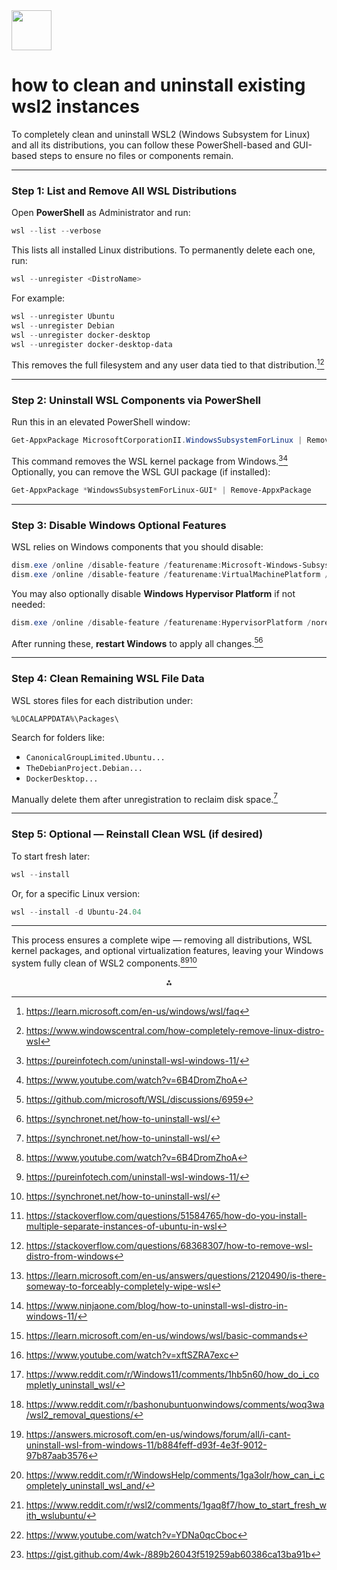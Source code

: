 <img src="https://r2cdn.perplexity.ai/pplx-full-logo-primary-dark%402x.png" style="height:64px;margin-right:32px"/>

# how to clean and uninstall existing wsl2 instances

To completely clean and uninstall WSL2 (Windows Subsystem for Linux) and all its distributions, you can follow these PowerShell-based and GUI-based steps to ensure no files or components remain.

***

### Step 1: List and Remove All WSL Distributions

Open **PowerShell** as Administrator and run:

```powershell
wsl --list --verbose
```

This lists all installed Linux distributions. To permanently delete each one, run:

```powershell
wsl --unregister <DistroName>
```

For example:

```powershell
wsl --unregister Ubuntu
wsl --unregister Debian
wsl --unregister docker-desktop
wsl --unregister docker-desktop-data
```

This removes the full filesystem and any user data tied to that distribution.[^1][^2]

***

### Step 2: Uninstall WSL Components via PowerShell

Run this in an elevated PowerShell window:

```powershell
Get-AppxPackage MicrosoftCorporationII.WindowsSubsystemForLinux | Remove-AppxPackage
```

This command removes the WSL kernel package from Windows.[^3][^4]
Optionally, you can remove the WSL GUI package (if installed):

```powershell
Get-AppxPackage *WindowsSubsystemForLinux-GUI* | Remove-AppxPackage
```


***

### Step 3: Disable Windows Optional Features

WSL relies on Windows components that you should disable:

```powershell
dism.exe /online /disable-feature /featurename:Microsoft-Windows-Subsystem-Linux /norestart
dism.exe /online /disable-feature /featurename:VirtualMachinePlatform /norestart
```

You may also optionally disable **Windows Hypervisor Platform** if not needed:

```powershell
dism.exe /online /disable-feature /featurename:HypervisorPlatform /norestart
```

After running these, **restart Windows** to apply all changes.[^5][^6]

***

### Step 4: Clean Remaining WSL File Data

WSL stores files for each distribution under:

```
%LOCALAPPDATA%\Packages\
```

Search for folders like:

- `CanonicalGroupLimited.Ubuntu...`
- `TheDebianProject.Debian...`
- `DockerDesktop...`

Manually delete them after unregistration to reclaim disk space.[^6]

***

### Step 5: Optional — Reinstall Clean WSL (if desired)

To start fresh later:

```powershell
wsl --install
```

Or, for a specific Linux version:

```powershell
wsl --install -d Ubuntu-24.04
```


***

This process ensures a complete wipe — removing all distributions, WSL kernel packages, and optional virtualization features, leaving your Windows system fully clean of WSL2 components.[^4][^3][^6]
<span style="display:none">[^10][^11][^12][^13][^14][^15][^16][^17][^18][^19][^7][^8][^9]</span>

<div align="center">⁂</div>

[^1]: https://learn.microsoft.com/en-us/windows/wsl/faq

[^2]: https://www.windowscentral.com/how-completely-remove-linux-distro-wsl

[^3]: https://pureinfotech.com/uninstall-wsl-windows-11/

[^4]: https://www.youtube.com/watch?v=6B4DromZhoA

[^5]: https://github.com/microsoft/WSL/discussions/6959

[^6]: https://synchronet.net/how-to-uninstall-wsl/

[^7]: https://www.reddit.com/r/wsl2/comments/1gaq8f7/how_to_start_fresh_with_wslubuntu/

[^8]: https://www.youtube.com/watch?v=YDNa0qcCboc

[^9]: https://gist.github.com/4wk-/889b26043f519259ab60386ca13ba91b

[^10]: https://stackoverflow.com/questions/51584765/how-do-you-install-multiple-separate-instances-of-ubuntu-in-wsl

[^11]: https://stackoverflow.com/questions/68368307/how-to-remove-wsl-distro-from-windows

[^12]: https://learn.microsoft.com/en-us/answers/questions/2120490/is-there-someway-to-forceably-completely-wipe-wsl

[^13]: https://www.ninjaone.com/blog/how-to-uninstall-wsl-distro-in-windows-11/

[^14]: https://learn.microsoft.com/en-us/windows/wsl/basic-commands

[^15]: https://www.youtube.com/watch?v=xftSZRA7exc

[^16]: https://www.reddit.com/r/Windows11/comments/1hb5n60/how_do_i_completly_uninstall_wsl/

[^17]: https://www.reddit.com/r/bashonubuntuonwindows/comments/woq3wa/wsl2_removal_questions/

[^18]: https://answers.microsoft.com/en-us/windows/forum/all/i-cant-uninstall-wsl-from-windows-11/b884feff-d93f-4e3f-9012-97b87aab3576

[^19]: https://www.reddit.com/r/WindowsHelp/comments/1ga3olr/how_can_i_completely_uninstall_wsl_and/

